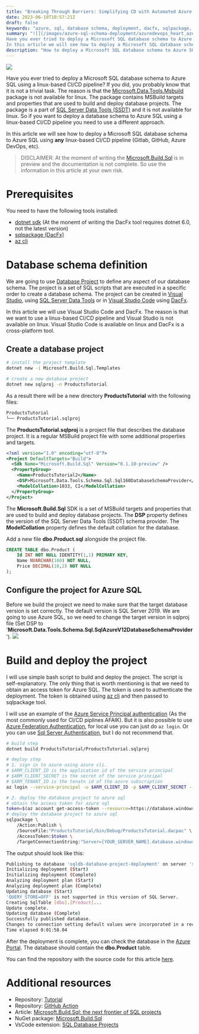 ```yaml
---
title: "Breaking Through Barriers: Simplifying CD with Automated Azure SQL Schema Changes!"
date: 2023-06-10T10:57:21Z
draft: false
keywords: "azure, sql, database schema, deployment, dacfx, sqlpackage, azuredevops, gitlab, github"
summary: "![](/images/azure-sql-schema-deployment/azuredevops_heart_azuresql.png)
Have you ever tried to deploy a Microsoft SQL database schema to Azure SQL using a linux-based CI/CD pipeline? If you did, you probably know that it is not a trivial task. The reason is that the [Microsoft.Data.Tools.Msbuild](https://www.nuget.org/packages/Microsoft.Data.Tools.Msbuild) package is not available for linux. The package contains MSBuild targets and properties that are used to build and deploy database projects. The package is a part of [SQL Server Data Tools (SSDT)](https://docs.microsoft.com/en-us/sql/ssdt/download-sql-server-data-tools-ssdt?view=sql-server-ver15) and it is not available for linux. So if you want to deploy a database schema to Azure SQL using a linux-based CI/CD pipeline you need to use a different approach.
In this article we will see how to deploy a Microsoft SQL database schema to Azure SQL using **any** linux-based CI/CD pipeline (Gitlab, GitHub, Azure DevOps, etc)."
description: "How to deploy a Microsoft SQL database schema to Azure SQL using any linux-based CI/CD pipeline (Gitlab, GitHub, Azure DevOps, etc)."
---
```

![](/images/azure-sql-schema-deployment/azuredevops_heart_azuresql.png)

Have you ever tried to deploy a Microsoft SQL database schema to Azure SQL using a linux-based CI/CD pipeline? If you did, you probably know that it is not a trivial task. The reason is that the [Microsoft.Data.Tools.Msbuild](https://www.nuget.org/packages/Microsoft.Data.Tools.Msbuild) package is not available for linux. The package contains MSBuild targets and properties that are used to build and deploy database projects. The package is a part of [SQL Server Data Tools (SSDT)](https://docs.microsoft.com/en-us/sql/ssdt/download-sql-server-data-tools-ssdt?view=sql-server-ver15) and it is not available for linux. So if you want to deploy a database schema to Azure SQL using a linux-based CI/CD pipeline you need to use a different approach.

In this article we will see how to deploy a Microsoft SQL database schema to Azure SQL using **any** linux-based CI/CD pipeline (Gitlab, GitHub, Azure DevOps, etc).
> DISCLAIMER: At the moment of writing the [Microsoft.Build.Sql](https://www.nuget.org/packages/Microsoft.Build.Sql) is in preview and the documentation is not complete. So use the information in this article at your own risk.

# Prerequisites

You need to have the following tools installed:
- [dotnet sdk](https://dotnet.microsoft.com/download) (At the monemt of writing the DacFx tool requires dotnet 6.0, not the latest version)
- [sqlpackage (DacFx)](https://github.com/microsoft/DacFx)
- [az cli](https://docs.microsoft.com/en-us/cli/azure/install-azure-cli)

# Database schema definition

We are going to use [Database Project](https://learn.microsoft.com/en-us/previous-versions/sql/sql-server-data-tools/hh272702(v=vs.103)?redirectedfrom=MSDN) to define any aspect of our database schema. The project is a set of SQL scripts that are executed in a specific order to create a database schema. The project can be created in [Visual Studio](https://visualstudio.microsoft.com/), using [SQL Server Data Tools](https://docs.microsoft.com/en-us/sql/ssdt/download-sql-server-data-tools-ssdt?view=sql-server-ver15) or in [Visual Studio Code](https://code.visualstudio.com) using [DacFx](https://github.com/microsoft/DacFx).

In this article we will use Visual Studio Code and DacFx. The reason is that we want to use a linux-based CI/CD pipeline and Visual Studio is not available on linux. Visual Studio Code is available on linux and DacFx is a cross-platform tool.

## Create a database project

``` bash
# install the project template
dotnet new -i Microsoft.Build.Sql.Templates

# create a new database project
dotnet new sqlproj -n ProductsTutorial

```

As a result there will be a new directory **ProductsTutorial** with the following files:

``` bash
ProductsTutorial
└── ProductsTutorial.sqlproj
```

The **ProductsTutorial.sqlproj** is a project file that describes the database project. It is a regular MSBuild project file with some additional properties and targets.

``` xml
<?xml version="1.0" encoding="utf-8"?>
<Project DefaultTargets="Build">
  <Sdk Name="Microsoft.Build.Sql" Version="0.1.10-preview" />
  <PropertyGroup>
    <Name>ProductsTutorial2</Name>
    <DSP>Microsoft.Data.Tools.Schema.Sql.Sql160DatabaseSchemaProvider</DSP>
    <ModelCollation>1033, CI</ModelCollation>
  </PropertyGroup>
</Project>
```

The **Microsoft.Build.Sql** SDK is a set of MSBuild targets and properties that are used to build and deploy database projects. The **DSP** property defines the version of the SQL Server Data Tools (SSDT) schema provider. The **ModelCollation** property defines the default collation for the database.

Add a new file **dbo.Product.sql** alongside the project file.
    
``` sql
CREATE TABLE dbo.Product (
    Id INT NOT NULL IDENTITY(1,1) PRIMARY KEY,
    Name NVARCHAR(100) NOT NULL,
    Price DECIMAL(18,2) NOT NULL
);
```

## Configure the project for Azure SQL

Before we build the project we need to make sure that the target database version is set correctly. The default version is SQL Server 2019. We are going to use Azure SQL, so we need to change the target version in sqlproj file (Set DSP to '**Microsoft.Data.Tools.Schema.Sql.SqlAzureV12DatabaseSchemaProvider**').
![](/images/azure-sql-schema-deployment/Microsoft.Data.Tools.Schema.Sql.SqlAzureV12DatabaseSchemaProvider.png)

# Build and deploy the project
I will use simple bash script to build and deploy the project. The script is self-explanatory. The only thing that is worth mentioning is that we need to obtain an access token for Azure SQL. The token is used to authenticate the deployment. The token is obtained using [az cli](https://docs.microsoft.com/en-us/cli/azure/install-azure-cli) and then passed to sqlpackage tool.

I will use an example of the [Azure Service Principal authentication](https://docs.microsoft.com/en-us/azure/active-directory/develop/app-objects-and-service-principals) (As the most commonly used for CI/CD piplines AFAIK). But it is also possible to use [Azure Federation Authentication](https://learn.microsoft.com/en-us/azure/active-directory/hybrid/connect/whatis-fed), for local use you can just do `az login`. Or you can use [Sql Server Authentication](https://learn.microsoft.com/en-us/sql/relational-databases/security/choose-an-authentication-mode?view=sql-server-ver16#connecting-through-sql-server-authentication), but I do not recommend that.

``` bash
# build step 
dotnet build ProductsTutorial/ProductsTutorial.sqlproj

# deploy step
# 1. sign in to azure using azure cli.
# $ARM_CLIENT_ID is the application id of the service principal
# $ARM_CLIENT_SECRET is the secret of the service principal
# $ARM_TENANT_ID is the tenatn id of the azure subscription
az login --service-principal -u $ARM_CLIENT_ID -p $ARM_CLIENT_SECRET --tenant $ARM_TENANT_ID

# 2. deploy the database project to azure sql
# obtain the access token for azure sql
token=$(az account get-access-token --resource=https://database.windows.net/ --query accessToken --output tsv)
# deploy the database project to azure sql
sqlpackage \
    /Action:Publish \
    /SourceFile:"ProductsTutorial/bin/Debug/ProductsTutorial.dacpac" \
    /AccessToken:$token \
    /TargetConnectionString:"Server=[YOUR_SERVER_NAME].database.windows.net; Encrypt=True; Database=[YOUR_DATABASE_NAME];"
```
The output should look like this:
``` bash
Publishing to database 'sqldb-database-project-deployment' on server 'sql-database-project-deployment.database.windows.net'.
Initializing deployment (Start)
Initializing deployment (Complete)
Analyzing deployment plan (Start)
Analyzing deployment plan (Complete)
Updating database (Start)
'QUERY_STORE=OFF' is not supported in this version of SQL Server.
Creating SqlTable [dbo].[Product]...
Update complete.
Updating database (Complete)
Successfully published database.
Changes to connection setting default values were incorporated in a recent release.  More information is available at https://aka.ms/dacfx-connection
Time elapsed 0:01:58.04
```
After the deployment is complete, you can check the database in the [Azure Portal](https://portal.azure.com/). The database should contain the **dbo.Product** table.

You can find the repository with the source code for this article [here](https://github.com/lAnubisl/DatabaseProjectLinux).

# Additional resources
- Repository: [Tutorial](https://github.com/lAnubisl/DatabaseProjectLinux)
- Repository: [GitHub Action](https://github.com/azure/sql-action)
- Article: [Microsoft.Build.Sql: the next frontier of SQL projects](https://techcommunity.microsoft.com/t5/azure-sql-blog/microsoft-build-sql-the-next-frontier-of-sql-projects/ba-p/3290628)
- NuGet package: [Microsoft.Build.Sql](https://www.nuget.org/packages/Microsoft.Build.Sql/)
- VsCode extension: [SQL Database Projects](https://marketplace.visualstudio.com/items?itemName=ms-mssql.sql-database-projects-vscode)